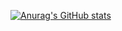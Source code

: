 [![Anurag's GitHub stats](https://github-readme-stats.vercel.app/api?username=Maciejka1&theme=dracula)](https://github.com/anuraghazra/github-readme-stats)
